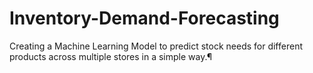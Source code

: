 # Inventory-Demand-Forecasting
Creating a Machine Learning Model to predict stock needs for different products across multiple stores in a simple way.¶
